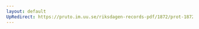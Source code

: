 ```yaml
---
layout: default
UpRedirect: https://pruto.im.uu.se/riksdagen-records-pdf/1872/prot-1872--ak--229/prot-1872--ak--229_048.pdf
---
```

